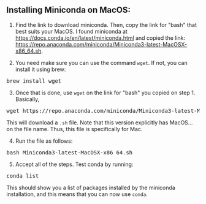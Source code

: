 ## Installing Miniconda on MacOS:

1. Find the link to download miniconda. Then, copy the link for "bash" that best suits your MacOS. I found miniconda at https://docs.conda.io/en/latest/miniconda.html and copied the link: https://repo.anaconda.com/miniconda/Miniconda3-latest-MacOSX-x86_64.sh. 

2. You need make sure you can use the command `wget`. If not, you can install it using brew:
<pre>
brew install wget
</pre>

3. Once that is done, use `wget` on the link for "bash" you copied on step 1. Basically, 
<pre>
wget https://repo.anaconda.com/miniconda/Miniconda3-latest-MacOSX-x86_64.sh
</pre>
This will download a `.sh` file. Note that this version explicitly has MacOS... on the file name. Thus, this file is specifically for Mac.

4. Run the file as follows:
<pre>
bash Miniconda3-latest-MacOSX-x86_64.sh
</pre>

5. Accept all of the steps. Test conda by running:
<pre>
conda list
</pre>

This should show you a list of packages installed by the miniconda installation, and this means that you can now use `conda`.

